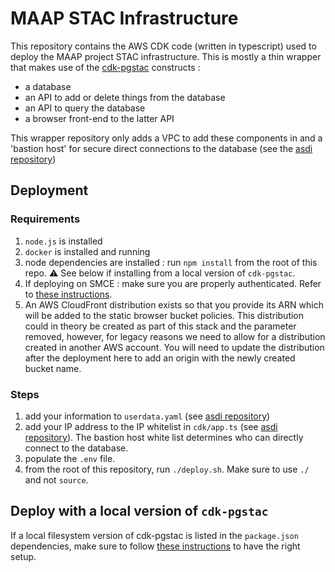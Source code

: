 # MAAP STAC Infrastructure

This repository contains the AWS CDK code (written in typescript) used to deploy the MAAP project STAC infrastructure. This is mostly a thin wrapper that makes use of the [cdk-pgstac](https://github.com/developmentseed/cdk-pgstac) constructs : 

- a database
- an API to add or delete things from the database
- an API to query the database
- a browser front-end to the latter API

This wrapper repository only adds a VPC to add these components in and a 'bastion host' for secure direct connections to the database (see the [asdi repository](https://github.com/developmentseed/aws-asdi-pgstac))

## Deployment

### Requirements

1. `node.js` is installed
2. `docker` is installed and running
3. node dependencies are installed : run `npm install` from the root of this repo. :warning: See below if installing from a local version of `cdk-pgstac`.
4. If deploying on SMCE : make sure you are properly authenticated. Refer to [these instructions](https://github.com/NASA-IMPACT/active-maap-sprint/issues/482#issuecomment-1491475121).
5. An AWS CloudFront distribution exists so that you provide its ARN which will be added to the static browser bucket policies. This distribution could in theory be created as part of this stack and the parameter removed, however, for legacy reasons we need to allow for a distribution created in another AWS account. You will need to update the distribution after the deployment here to add an origin with the newly created bucket name.

### Steps

1. add your information to `userdata.yaml` (see [asdi repository](https://github.com/developmentseed/aws-asdi-pgstac))
2. add your IP address to the IP whitelist in `cdk/app.ts` (see [asdi repository](https://github.com/developmentseed/aws-asdi-pgstac)). The bastion host white list determines who can directly connect to the database.
3. populate the `.env` file. 
4. from the root of this repository, run `./deploy.sh`. Make sure to use `./` and not `source`. 

## Deploy with a local version of `cdk-pgstac`

If a local filesystem version of cdk-pgstac is listed in the `package.json` dependencies, make sure to follow [these instructions](https://github.com/developmentseed/cdk-pgstac/pull/34#issuecomment-1500558124) to have the right setup.
